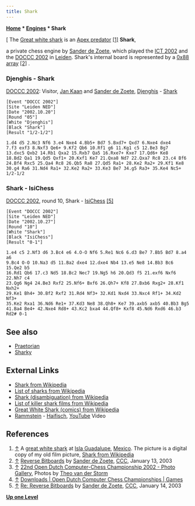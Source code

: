 ```yaml
---
title: Shark
---
```

**[Home](Home "Home") \* [Engines](Engines "Engines") \* Shark**



[ The [Great white shark](https://en.wikipedia.org/wiki/Great_white_shark) is an [Apex predator](https://en.wikipedia.org/wiki/Apex_predator) <a id="cite-note-1" href="#cite-ref-1">[1]</a>
**Shark**,  

a private chess engine by [Sander de Zoete](Sander_de_Zoete "Sander de Zoete"), which played the [ICT 2002](ICT_2002 "ICT 2002") and the [DOCCC 2002](DOCCC_2002 "DOCCC 2002") in [Leiden](https://en.wikipedia.org/wiki/Leiden). Shark's internal board is represented by a [0x88](0x88 "0x88") [array](Array "Array") <a id="cite-note-2" href="#cite-ref-2">[2]</a> . 



### Djenghis - Shark


 [](http://old.csvn.nl/gallery19.html) 
[DOCCC 2002](DOCCC_2002 "DOCCC 2002"): Visitor, [Jan Kaan](index.php?title=Jan_Kaan&action=edit&redlink=1 "Jan Kaan (page does not exist)") and [Sander de Zoete](Sander_de_Zoete "Sander de Zoete"), [Djenghis](index.php?title=Djenghis&action=edit&redlink=1 "Djenghis (page does not exist)") - [Shark](index.php?title=Shark_NL&action=edit&redlink=1 "Shark NL (page does not exist)")




```
[Event "DOCCC 2002"]
[Site "Leiden NED"]
[Date "2002.10.20"]
[Round "05"]
[White "Djenghis"]
[Black "Shark"]
[Result "1/2-1/2"]

1.d4 d5 2.Nc3 Nf6 3.e4 Nxe4 4.Bb5+ Bd7 5.Bxd7+ Qxd7 6.Nxe4 dxe4
7.f3 exf3 8.Nxf3 Qe6+ 9.Kf2 Qb6 10.Rf1 g6 11.Kg1 c5 12.Be3 Bg7
13.dxc5 Qxb2 14.Rb1 Qxa2 15.Rxb7 Qa5 16.Rxe7+ Kxe7 17.Qd6+ Ke8
18.Bd2 Qa1 19.Qd5 Qxf1+ 20.Kxf1 Ke7 21.Qxa8 Nd7 22.Qxa7 Rc8 23.c4 Bf6
24.Bf4 Rxc5 25.Qa4 Rc8 26.Qb5 Ra8 27.Qd5 Ra1+ 28.Ke2 Ra2+ 29.Kf1 Ke8
30.g4 Ra6 31.Nd4 Ra1+ 32.Ke2 Ra2+ 33.Ke3 Be7 34.g5 Ra3+ 35.Ke4 Nc5+
1/2-1/2

```

### Shark - IsiChess


[DOCCC 2002](DOCCC_2002 "DOCCC 2002"), round 10, Shark - [IsiChess](IsiChess "IsiChess") <a id="cite-note-5" href="#cite-ref-5">[5]</a>




```
[Event "DOCCC 2002"]
[Site "Leiden NED"]
[Date "2002.10.27"]
[Round "10"]
[White "Shark"]
[Black "IsiChess"]
[Result "0-1"]

1.e4 c5 2.Nf3 d6 3.Bc4 e6 4.O-O Nf6 5.Re1 Nc6 6.d3 Be7 7.Bb5 Bd7 8.a4 a6
9.Bc4 O-O 10.Na3 d5 11.Ba2 dxe4 12.dxe4 Nb4 13.e5 Ne8 14.Bb3 Bc6 15.Qe2 b5
16.Rd1 Qb6 17.c3 Nd5 18.Bc2 Nec7 19.Ng5 h6 20.Qd3 f5 21.exf6 Nxf6 22.Nh7 c4
23.Qg6 Ng4 24.Be3 Rxf2 25.Nf6+ Bxf6 26.Qh7+ Kf8 27.Bxb6 Rxg2+ 28.Kf1 Nxh2+ 
29.Ke1 Bh4+ 30.Bf2 Rxf2 31.Rd4 Nf3+ 32.Kd1 Nxd4 33.Nxc4 Rf1+ 34.Kd2 Nf3+ 
35.Ke2 Rxa1 36.Nd6 Re1+ 37.Kd3 Ne8 38.Qh8+ Ke7 39.axb5 axb5 40.Bb3 Bg5 
41.Ba4 Be4+ 42.Nxe4 Rd8+ 43.Kc2 bxa4 44.Qf8+ Kxf8 45.Nd6 Rxd6 46.b3 Rd2# 0-1

```

## See also


* [Praetorian](Praetorian "Praetorian")
* [Sharky](Sharky "Sharky")


## External Links


* [Shark from Wikipedia](https://en.wikipedia.org/wiki/Shark)
* [List of sharks from Wikipedia](https://en.wikipedia.org/wiki/List_of_sharks)
* [Shark (disambiguation) from Wikipedia](https://en.wikipedia.org/wiki/Shark_%28disambiguation%29)
* [List of killer shark films from Wikipedia](https://en.wikipedia.org/wiki/List_of_killer_shark_films)
* [Great White Shark (comics) from Wikipedia](https://en.wikipedia.org/wiki/Great_White_Shark_%28comics%29)
* [Rammstein](Category:Rammstein "Category:Rammstein") - [Haifisch](https://en.wikipedia.org/wiki/Haifisch), [YouTube](https://en.wikipedia.org/wiki/YouTube) Video


 
## References


1. <a id="cite-ref-1" href="#cite-note-1">↑</a> A [great white shark](https://en.wikipedia.org/wiki/Great_white_shark) at [Isla Guadalupe](https://en.wikipedia.org/wiki/Guadalupe_Island), [Mexico](https://en.wikipedia.org/wiki/Mexico). The picture is a digital copy of my old film picture, [Shark from Wikipedia](https://en.wikipedia.org/wiki/Shark)
2. <a id="cite-ref-2" href="#cite-note-2">↑</a> [Reverse Bitboards](https://www.stmintz.com/ccc/index.php?id=276884) by [Sander de Zoete](Sander_de_Zoete "Sander de Zoete"), [CCC](CCC "CCC"), January 13, 2003
3. <a id="cite-ref-3" href="#cite-note-3">↑</a> [22nd Open Dutch Computer-Chess Championship 2002 - Photo Gallery](http://old.csvn.nl/gallery19.html), Photos by [Theo van der Storm](Theo_van_der_Storm "Theo van der Storm")
4. <a id="cite-ref-4" href="#cite-note-4">↑</a> [Downloads | Open Dutch Computer Chess Championships | Games](http://www.csvn.nl/index.php?option=com_docman&task=cat_view&gid=37&Itemid=26&lang=en&limitstart=10)
5. <a id="cite-ref-5" href="#cite-note-5">↑</a> [Re: Reverse Bitboards](https://www.stmintz.com/ccc/index.php?id=277148) by [Sander de Zoete](Sander_de_Zoete "Sander de Zoete"), [CCC](CCC "CCC"), January 14, 2003

**[Up one Level](Engines "Engines")**







 
